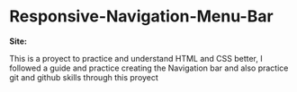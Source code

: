 # Responsive-Navigation-Menu-Bar

**Site:**

This is a proyect to practice and understand HTML and CSS better, I followed a guide and practice creating the Navigation bar and also practice git and github skills through this proyect
